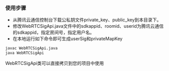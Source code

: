 ### 使用步骤
- 从腾讯云通信控制台下载公私钥文件private_key、public_key到本目录下。
- 修改WebRTCSigApi.java文件中的sdkappid、roomid、userid为腾讯云通信的sdkappid，指定房间号，指定用户名。
- 在本地运行如下命令即可生成userSig和privateMapKey

```bash
javac WebRTCSigApi.java
java WebRTCSigApi
```

WebRTCSigApi类可以直接拷贝到您的项目中使用